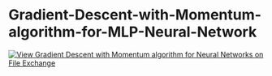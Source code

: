 # Gradient-Descent-with-Momentum-algorithm-for-MLP-Neural-Network
[![View Gradient Descent with Momentum algorithm for Neural Networks on File Exchange](https://www.mathworks.com/matlabcentral/images/matlab-file-exchange.svg)](https://www.mathworks.com/matlabcentral/fileexchange/113515-gradient-descent-with-momentum-algorithm-for-neural-networks)
